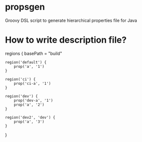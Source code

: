 propsgen
========

Groovy DSL script to generate hierarchical properties file for Java

How to write description file?
========

regions {
    basePath = "build"

    region('default') {
        prop('a', '1')
    }

    region('ci') {
        prop('ci-a', '1')
    }

    region('dev') {
        prop('dev-a', '1')
        prop('a', '2')
    }

    region('dev2', 'dev') {
        prop('a', '3')
    }
}

